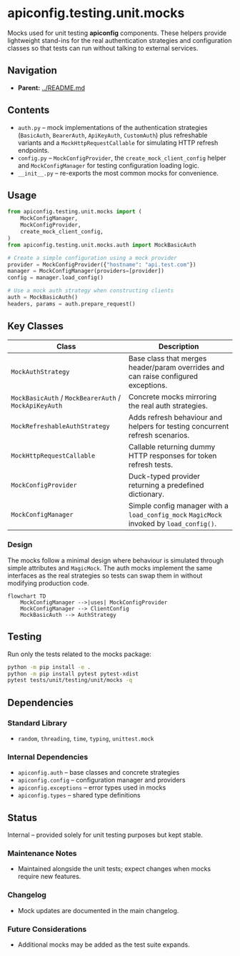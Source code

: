 # apiconfig.testing.unit.mocks

Mocks used for unit testing **apiconfig** components.  These helpers provide
lightweight stand-ins for the real authentication strategies and configuration
classes so that tests can run without talking to external services.

## Navigation

- **Parent:** [../README.md](../README.md)

## Contents
- `auth.py` – mock implementations of the authentication strategies (`BasicAuth`,
  `BearerAuth`, `ApiKeyAuth`, `CustomAuth`) plus refreshable variants and a
  `MockHttpRequestCallable` for simulating HTTP refresh endpoints.
- `config.py` – `MockConfigProvider`, the `create_mock_client_config` helper and
  `MockConfigManager` for testing configuration loading logic.
- `__init__.py` – re-exports the most common mocks for convenience.

## Usage
```python
from apiconfig.testing.unit.mocks import (
    MockConfigManager,
    MockConfigProvider,
    create_mock_client_config,
)
from apiconfig.testing.unit.mocks.auth import MockBasicAuth

# Create a simple configuration using a mock provider
provider = MockConfigProvider({"hostname": "api.test.com"})
manager = MockConfigManager(providers=[provider])
config = manager.load_config()

# Use a mock auth strategy when constructing clients
auth = MockBasicAuth()
headers, params = auth.prepare_request()
```

## Key Classes
| Class | Description |
| ----- | ----------- |
| `MockAuthStrategy` | Base class that merges header/param overrides and can raise configured exceptions. |
| `MockBasicAuth` / `MockBearerAuth` / `MockApiKeyAuth` | Concrete mocks mirroring the real auth strategies. |
| `MockRefreshableAuthStrategy` | Adds refresh behaviour and helpers for testing concurrent refresh scenarios. |
| `MockHttpRequestCallable` | Callable returning dummy HTTP responses for token refresh tests. |
| `MockConfigProvider` | Duck-typed provider returning a predefined dictionary. |
| `MockConfigManager` | Simple config manager with a `load_config_mock` `MagicMock` invoked by `load_config()`. |

### Design
The mocks follow a minimal design where behaviour is simulated through simple
attributes and `MagicMock`. The auth mocks implement the same interfaces as the
real strategies so tests can swap them in without modifying production code.

```mermaid
flowchart TD
    MockConfigManager -->|uses| MockConfigProvider
    MockConfigManager --> ClientConfig
    MockBasicAuth --> AuthStrategy
```

## Testing
Run only the tests related to the mocks package:
```bash
python -m pip install -e .
python -m pip install pytest pytest-xdist
pytest tests/unit/testing/unit/mocks -q
```

## Dependencies

### Standard Library
- `random`, `threading`, `time`, `typing`, `unittest.mock`

### Internal Dependencies
- `apiconfig.auth` – base classes and concrete strategies
- `apiconfig.config` – configuration manager and providers
- `apiconfig.exceptions` – error types used in mocks
- `apiconfig.types` – shared type definitions

## Status
Internal – provided solely for unit testing purposes but kept stable.

### Maintenance Notes
- Maintained alongside the unit tests; expect changes when mocks require new features.

### Changelog
- Mock updates are documented in the main changelog.

### Future Considerations
- Additional mocks may be added as the test suite expands.
